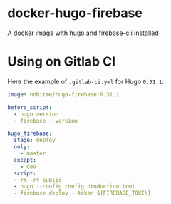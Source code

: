 # docker-hugo-firebase
A docker image with hugo and firebase-cli installed

# Using on Gitlab CI

Here the example of `.gitlab-ci.yml` for Hugo `0.31.1`:

```yaml
image: nohitme/hugo-firebase:0.31.1

before_script:
  - hugo version
  - firebase --version

hugo_firebase:
  stage: deploy
  only:
    - master
  except:
    - dev
  script:
  - rm -rf public
  - hugo --config config.production.toml
  - firebase deploy --token ${FIREBASE_TOKEN}
```
